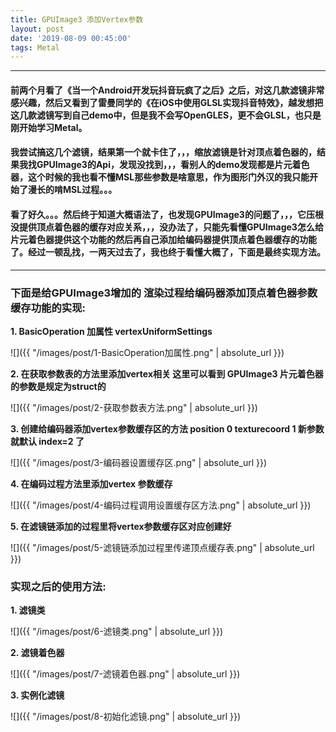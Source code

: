 ```yaml
---
title: GPUImage3 添加Vertex参数
layout: post
date: '2019-08-09 00:45:00'
tags: Metal
---
```


---
#### 前两个月看了《当一个Android开发玩抖音玩疯了之后》之后，对这几款滤镜非常感兴趣，然后又看到了雷曼同学的《在iOS中使用GLSL实现抖音特效》，越发想把这几款滤镜写到自己demo中，但是我不会写OpenGLES，更不会GLSL，也只是刚开始学习Metal。  

#### 我尝试搞这几个滤镜，结果第一个就卡住了，，，缩放滤镜是针对顶点着色器的，结果我找GPUImage3的Api，发现没找到，，，看别人的demo发现都是片元着色器，这个时候的我也看不懂MSL那些参数是啥意思，作为图形门外汉的我只能开始了漫长的啃MSL过程。。。

#### 看了好久。。。然后终于知道大概语法了，也发现GPUImage3的问题了，，，它压根没提供顶点着色器的缓存对应关系，，，没办法了，只能先看懂GPUImage3怎么给片元着色器提供这个功能的然后再自己添加给编码器提供顶点着色器缓存的功能了。经过一顿乱找，一两天过去了，我也终于看懂大概了，下面是最终实现方法。
------
### **下面是给GPUImage3增加的 渲染过程给编码器添加顶点着色器参数缓存功能的实现:**
   
**1. BasicOperation 加属性 vertexUniformSettings**

![]({{ "/images/post/1-BasicOperation加属性.png" | absolute_url }})


**2. 在获取参数表的方法里添加vertex相关 这里可以看到 GPUImage3 片元着色器的参数是规定为struct的**

![]({{ "/images/post/2-获取参数表方法.png" | absolute_url }})


**3. 创建给编码器添加vertex参数缓存区的方法  position 0  texturecoord 1  新参数就默认 index=2 了**

![]({{ "/images/post/3-编码器设置缓存区.png" | absolute_url }})


**4. 在编码过程方法里添加vertex 参数缓存**

![]({{ "/images/post/4-编码过程调用设置缓存区方法.png" | absolute_url }})


**5. 在滤镜链添加的过程里将vertex参数缓存区对应创建好**

![]({{ "/images/post/5-滤镜链添加过程里传递顶点缓存表.png" | absolute_url }})

   
### **实现之后的使用方法:**

**1. 滤镜类**

![]({{ "/images/post/6-滤镜类.png" | absolute_url }})


**2. 滤镜着色器**

![]({{ "/images/post/7-滤镜着色器.png" | absolute_url }})


**3. 实例化滤镜**

![]({{ "/images/post/8-初始化滤镜.png" | absolute_url }})